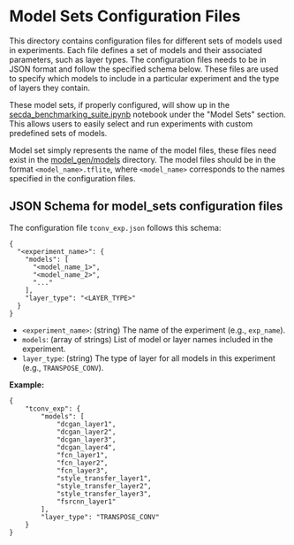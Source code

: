 # Model Sets Configuration Files

This directory contains configuration files for different sets of models used in experiments. Each file defines a set of models and their associated parameters, such as layer types. The configuration files needs to be in JSON format and follow the specified schema below.
These files are used to specify which models to include in a particular experiment and the type of layers they contain.

These model sets, if properly configured, will show up in the [secda_benchmarking_suite.ipynb](../../secda_benchmarking_suite.ipynb) notebook under the "Model Sets" section. This allows users to easily select and run experiments with custom predefined sets of models. 

Model set simply represents the name of the model files, these files need exist in the [model_gen/models](../../model_gen/models) directory. The model files should be in the format `<model_name>.tflite`, where `<model_name>` corresponds to the names specified in the configuration files.


## JSON Schema for model_sets configuration files

The configuration file `tconv_exp.json` follows this schema:

```
{
  "<experiment_name>": {
    "models": [
      "<model_name_1>",
      "<model_name_2>",
      "..."
    ],
    "layer_type": "<LAYER_TYPE>"
  }
}
```

- `<experiment_name>`: (string) The name of the experiment (e.g., `exp_name`).
- `models`: (array of strings) List of model or layer names included in the experiment.
- `layer_type`: (string) The type of layer for all models in this experiment (e.g., `TRANSPOSE_CONV`).

**Example:**
```
{
    "tconv_exp": {
        "models": [
            "dcgan_layer1",
            "dcgan_layer2",
            "dcgan_layer3",
            "dcgan_layer4",
            "fcn_layer1",
            "fcn_layer2",
            "fcn_layer3",
            "style_transfer_layer1",
            "style_transfer_layer2",
            "style_transfer_layer3",
            "fsrcnn_layer1"
        ],
        "layer_type": "TRANSPOSE_CONV"
    }
}